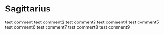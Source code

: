 # Sagittarius
  test comment
  test comment2
  test comment3
  test comment4
  test comment5
  test comment6
  test comment7
  test comment8
  test comment9
